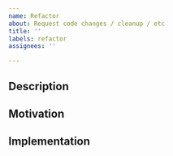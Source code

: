 ```yaml
---
name: Refactor
about: Request code changes / cleanup / etc
title: ''
labels: refactor
assignees: ''

---
```


## Description

## Motivation

## Implementation
